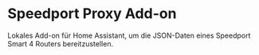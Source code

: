 # Speedport Proxy Add-on

Lokales Add-on für Home Assistant, um die JSON-Daten eines Speedport Smart 4 Routers bereitzustellen.
